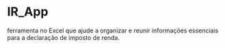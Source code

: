 # IR_App
ferramenta no Excel que ajude a organizar e reunir informações essenciais para a declaração de imposto de renda. 
